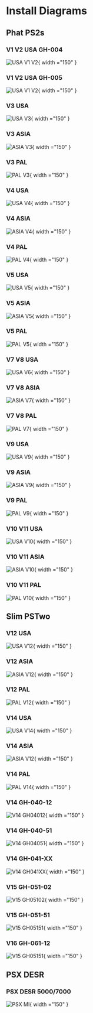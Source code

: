# Install Diagrams


## Phat PS2s

### V1 V2 USA GH-004
![USA V1 V2](install-diagrams/USA-GH004.JPG){ width ="150" }

### V1 V2 USA GH-005
![USA V1 V2](install-diagrams/USA-GH005.JPG){ width ="150" }

### V3 USA
![USA V3](install-diagrams/USA-V3.JPG){ width ="150" }

### V3 ASIA
![ASIA V3](install-diagrams/Japan-Taiwan-V3.JPG){ width ="150" }

### V3 PAL
![PAL V3](install-diagrams/PAL-V3.JPG){ width ="150" }

### V4 USA
![USA V4](install-diagrams/USA-V4.JPG){ width ="150" }

### V4 ASIA
![ASIA V4](install-diagrams/Japan-Taiwan-V4.JPG){ width ="150" }

### V4 PAL
![PAL V4](install-diagrams/PAL-V4.JPG){ width ="150" }

### V5 USA
![USA V5](install-diagrams/USA-v5.JPG){ width ="150" }

### V5 ASIA
![ASIA V5](install-diagrams/Japan-Taiwan-V5.JPG){ width ="150" }

### V5 PAL
![PAL V5](install-diagrams/PAL-V5.JPG){ width ="150" }

### V7 V8 USA
![USA V6](install-diagrams/USA-V7.JPG){ width ="150" }

### V7 V8 ASIA
![ASIA V7](install-diagrams/Japan-Taiwan-V7-V8.JPG){ width ="150" }

### V7 V8 PAL
![PAL V7](install-diagrams/PAL-V7.JPG){ width ="150" }

### V9 USA
![USA V9](install-diagrams/USA-V9.JPG){ width ="150" }

### V9 ASIA
![ASIA V9](install-diagrams/JAPAN-TAIWAN-V9.JPG){ width ="150" }

### V9 PAL
![PAL V9](install-diagrams/PAL-V9.JPG){ width ="150" }

### V10 V11 USA
![USA V10](install-diagrams/USA-V10-11.JPG){ width ="150" }

### V10 V11 ASIA
![ASIA V10](install-diagrams/Japan-Taiwan-V10-11.JPG){ width ="150" }

### V10 V11 PAL
![PAL V10](install-diagrams/PAL-V10-11.JPG){ width ="150" }


## Slim PSTwo

### V12 USA
![USA V12](install-diagrams/USA-V12.JPG){ width ="150" }

### V12 ASIA
![ASIA V12](install-diagrams/Japan-Taiwan-V5.JPG){ width ="150" }

### V12 PAL
![PAL V12](install-diagrams/PAL-V12.JPG){ width ="150" }

### V14 USA
![USA V14](install-diagrams/USA-V14.JPG){ width ="150" }

### V14 ASIA
![ASIA V12](install-diagrams/Japan-Taiwan-V14.JPG){ width ="150" }

### V14 PAL
![PAL V14](install-diagrams/PAL-V14.JPG){ width ="150" }

### V14 GH-040-12
![V14 GH04012](install-diagrams/V14-GH040-12.JPG){ width ="150" }

### V14 GH-040-51
![V14 GH04051](install-diagrams/V14-GH040-51.JPG){ width ="150" }

### V14 GH-041-XX
![V14 GH041XX](install-diagrams/V14-GH041-xx.JPG){ width ="150" }

### V15 GH-051-02
![V15 GH05102](install-diagrams/V15-GH051-02.JPG){ width ="150" }

### V15 GH-051-51
![V15 GH05151](install-diagrams/V15-GH051-51.JPG){ width ="150" }

### V16 GH-061-12
![V15 GH05151](install-diagrams/V16-GH061-12.jpg){ width ="150" }


## PSX DESR 

### PSX DESR 5000/7000
![PSX MI](install-diagrams/Matrix_Infinity_PSX_DESR-70xx-5000.jpg){ width ="150" }
